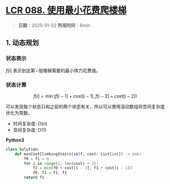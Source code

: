 # [LCR 088. 使用最小花费爬楼梯](https://leetcode.cn/problems/GzCJIP/description/)

> **日期**：2025-01-02
> **所用时间**：6min

## 1. 动态规划

### 状态表示

$f[i]$ 表示到达第 $i$ 层楼梯需要的最小体力花费值。

### 状态计算

$$
    f[i] = \min(f[i - 1] + cost[i - 1], f[i - 2] + cost[i - 2])
$$

可以发现每个状态只和之前的两个状态有关，所以可以使用滚动数组将空间复杂度优化为常数。

- 时间复杂度: $O(n)$
- 空间复杂度: $O(1)$

**Python3**

```python
class Solution:
    def minCostClimbingStairs(self, cost: List[int]) -> int:
        f0 = f1 = 0
        for i in range(2, len(cost) + 1):
            f2 = min(f0 + cost[i - 2], f1 + cost[i - 1])
            f0, f1 = f1, f2
        return f1
```